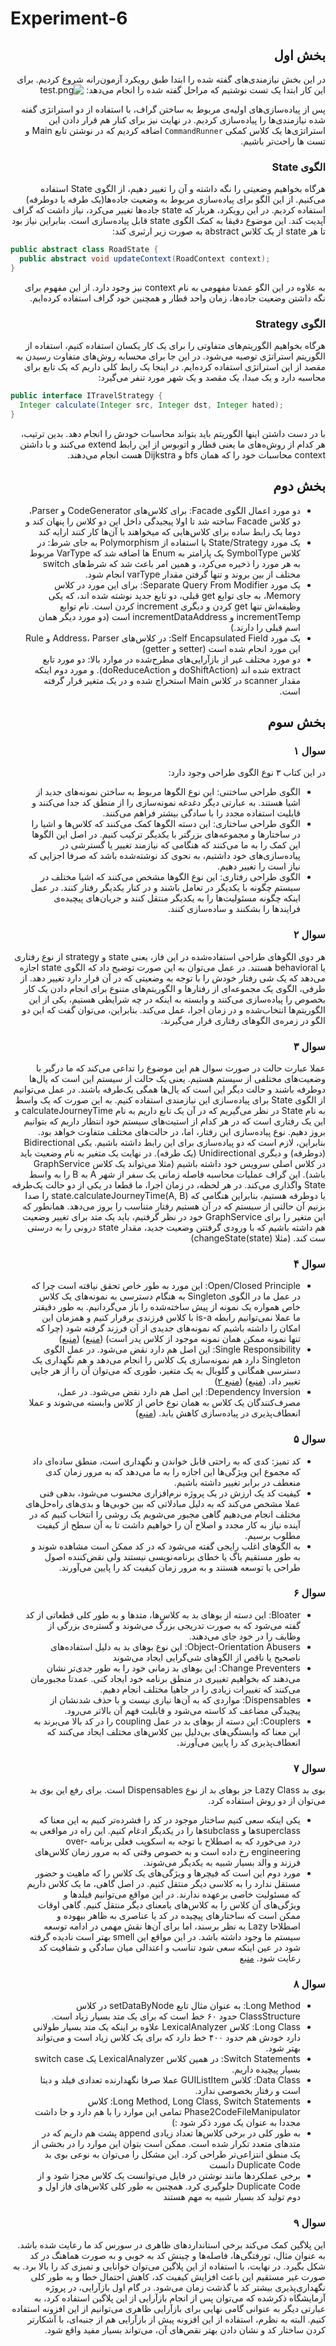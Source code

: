 # Experiment-6

<div dir="rtl">

## بخش اول

در این بخش نیازمندی‌های گفته شده را ابتدا طبق رویکرد آزمون‌رانه شروع کردیم. برای این کار ابتدا یک تست نوشتیم که مراحل
گفته شده را انجام می‌دهد:
![test.png](Patterns/src/main/resources/images/test.png)

پس از پیاده‌سازی‌های اولیه‌ی مربوط به ساختن گراف، با استفاده از دو استراتژی گفته شده نیازمندی‌ها را پیاده‌سازی کردیم.
در نهایت نیز برای کنار هم قرار دادن این استراتژی‌ها یک کلاس کمکی `CommandRunner` اضافه کردیم که در نوشتن تابع Main و تست
ها راحت‌تر باشیم.

### الگوی State

هرگاه بخواهیم وضعیتی را نگه داشته و آن را تغییر دهیم، از الگوی State استفاده می‌کنیم.
از این الگو برای پیاده‌سازی مربوط به وضعیت جاده‌ها(یک طرفه یا دوطرفه) استفاده کردیم. در این رویکرد، هربار که state
جاده‌ها تغییر می‌کرد، نیاز داشت که گراف آپدیت کند. این موضوع دقیقا به کمک الگوی state قابل پیاده‌سازی است. بنابراین نیاز
بود تا هر state از یک کلاس abstract به صورت زیر ارثبری کند:

<div dir="ltr">

```java
public abstract class RoadState {
  public abstract void updateContext(RoadContext context);
}
```

<div dir="rtl">

به علاوه در این الگو عمدتا مفهومی به نام context نیز وجود دارد. از این مفهوم برای نگه داشتن وضعیت جاده‌ها، زمان واحد
قطار و همچنین خود گراف استفاده کرده‌ایم.

### الگوی Strategy

هرگاه بخواهیم الگوریتم‌های متفاوتی را برای یک کار یکسان استفاده کنیم، استفاده از الگوریتم استراتژی توصیه می‌شود. در این
جا برای محسابه‌ روش‌های متفاوت رسیدن به مقصد از این استراتژی استفاده کرده‌ایم. در اینجا یک رابط کلی داریم که یک تابع
برای محاسبه دارد و یک مبدا، یک مقصد و یک شهر مورد تنفر می‌گیرد:

<div dir="ltr">

```java
public interface ITravelStrategy {
  Integer calculate(Integer src, Integer dst, Integer hated);
}
```

<div dir="rtl">

با در دست داشتن اینها الگوریتم باید بتواند محاسبات خودش را انجام دهد. بدین ترتیب، هر کدام از روش‌ه‌های ما یعنی قطار و
اتوبوس از این رابط extend می‌کنند و با داشتن context محاسبات خود را که همان bfs و Dijkstra هست انجام می‌دهند.
## بخش دوم

- دو مورد اعمال الگوی Facade: برای کلاس‌های CodeGenerator و Parser، دو کلاس Facade ساخته شد تا اولا پیجیدگی داخل این دو
  کلاس را پنهان کند و دوما یک رابط ساده برای کلاس‌هایی که میخواهند با آن‌ها کار کنند ارايه کند
- یک مورد State/Strategy یا استفاده از Polymorphism به جای شرط:
  در کلاس SymbolType یک پارامتر به Enum ها اضافه شد که VarType مربوط به هر مورد را ذخیره می‌کرد، و همین امر باعث شد که
  شرط‌های switch مختلف از بین بروند و تنها گرفتن مقدار varType انجام شود.
- یک مورد Separate Query From Modifier:
  برای این مورد در کلاس Memory، به جای توابع get قبلی، دو تابع جدید نوشته شده اند، که یکی وظیفه‌اش تنها get کردن و دیگری
  increment کردن است.
  نام توابع incrementTemp و incrementDataAddress است (دو مورد دیگر همان اسم قبلی را دارند.)
- یک مورد Self Encapsulated Field: در کلاس‌های Address، Parser و Rule این مورد انجام شده است (setter و getter)
- دو مورد مختلف غیر از بازآرایی‌های مطرح‌شده در موارد بالا: دو مورد تابع extract شده اند (doShiftAction و doReduceAction).
و مورد دوم اینکه مقدار scanner در کلاس Main استخراج شده و در یک متغیر قرار گرفته است.

## بخش سوم

### سوال ۱
در این کتاب ۳ نوع الگوی طراحی وجود دارد: 
  - الگوی طراحی ساختنی: این نوع الگو‌ها مربوط به ساختن نمونه‌های جدید از اشیا هستند. به عبارتی دیگر دغدغه نمونه‌سازی را از منطق کد جدا می‌کنند و قابلیت استفاده مجدد را با سادگی بیشتر فراهم می‌کنند.
  - الگو‌ی طراحی ساختاری: این دسته الگو‌ها کمک می‌کنند که کلاس‌ها و اشیا را در ساختارها و مجموعه‌های بزرگتر با یکدیگر ترکیب کنیم. در اصل این الگو‌ها این کمک را به ما می‌کنند که هنگامی که نیازمند تغییر یا گسترشی در پیاده‌سازی‌های خود داشتیم، به نحوی کد نوشته‌شده باشد که صرفا اجزایی که نیاز است را تغییر دهیم.
  - الگو‌ی طراحی رفتاری: این نوع الگو‌ها مشخص می‌کنند که اشیا مختلف در سیستم چگونه با یکدیگر در تعامل باشند و در کنار یکدیگر رفتار کنند. در عمل اینکه چگونه مسئولیت‌ها را به یکدیگر منتقل کنند و جریان‌های پیچیده‌ی فرایند‌ها را بشکنند و ساده‌سازی کنند.

### سوال ۲
هر دوی الگو‌های طراحی استفاده‌شده در این فاز، یعنی state و strategy از نوع رفتاری یا behavioral هستند.
در عمل می‌توان به این صورت توضیح داد که الگوی state اجازه می‌دهد که یک شی رفتار خودش را با توجه به وضعیتی که در آن قرار دارد تغییر دهد.
از طرفی، الگوی یک مجموعه‌ای از رفتار‌ها و الگوریتم‌های متنوع برای انجام دادن یک کار بخصوص را پیاده‌سازی می‌کنند و وابسته به اینکه در چه شرایطی هستیم، یکی از این الگوریتم‌ها انتخاب‌شده و در زمان اجرا، عمل می‌کند.
 بنابراین، می‌توان گفت که این دو الگو در زمره‌ی الگو‌های رفتاری قرار می‌گیرند.

### سوال ۳
عملا عبارت حالت در صورت سوال هم این موضوع را تداعی می‌کند که ما درگیر با وضعیت‌های مختلفی از سیستم هستیم. یعنی یک حالت از سیستم این است که یال‌ها دوطرفه باشند و حالت دیگر این است که یا‌ل‌ها همگی یک‌طرفه باشند. در عمل می‌توانیم از الگوی State برای پیاده‌سازی این نیازمندی استفاده کنیم. به این صورت که یک واسط به نام State در نظر می‌گیریم که در آن یک تابع داریم به نام calculateJourneyTime و این یک رفتاری است که در هر کدام از استیت‌های سیستم خود انتظار داریم که بتوانیم بروز دهیم. نوع پیاده‌سازی این رفتار، اما، در حالت‌های مختلف متفاوت خواهد بود. بنابراین، لازم است که دو پیاده‌سازی برای این رابط داشته باشیم. یکی Bidirectional (دوطرفه) ‌و دیگری Unidirectional (یک طرفه). در نهایت یک متغیر به نام وضعیت باید در کلاس اصلی سرویس خود داشته باشیم (مثلا می‌تواند یک کلاس GraphService باشد). این گراف عملیات محاسبه فاصله زمانی یک سفر از شهر A به B را به واسط State واگذاری می‌کند. در هر لحظه، در زمان اجرا، ما قطعا در یکی از دو حالت یک‌طرفه یا دوطرفه هستیم، بنابر‌این هنگامی که state.calculateJourneyTime(A, B) را صدا بزنیم آن حالتی از سیستم که در آن هستیم رفتار متناسب را بروز می‌دهد. همانطور که این متغیر را برای GraphService خود در نظر گرفتیم، باید یک متد برای تغییر وضعیت هم داشته باشیم که با ورودی گرفتتن وضعیت جدید، مقدار state درونی را به درستی ست کند. (مثلا changeState(state))

### سوال ۴
- Open/Closed Principle:  این مورد به طور خاص تحقق نیافته است چرا که در عمل ما در الگوی Singleton به هنگام دسترسی به نمونه‌های یک کلاس خاص همواره یک نمونه از پیش ساخته‌شده را باز می‌گردانیم. به طور دقیقتر ما عملا نمی‌توانیم رابطه is-a با کلاس فرزندی برقرار کنیم و همزمان این امکان را داشته باشیم که نمونه‌های جدیدی از آن فرزند گرفته شود (چرا که تنها نمونه ممکن همان نمونه موجود از کلاس پدر است) (<a href="https://belatrix.globant.com/us-en/blog/tech-trends/the-singleton-design-pattern/#:~:text=The%20Singleton%20pattern%20can%20be,regarded%20as%20an%20Anti%2DPattern.">منبع</a>) (<a href="https://stackoverflow.com/questions/36887344/why-singleton-breaks-open-closed-principle">منبع</a>)
- Single Responsibility: این اصل هم دارد نقض می‌شود. در عمل الگوی Singleton دارد هم نمونه‌سازی یک کلاس را انجام می‌دهد و هم نگهداری یک دسترسی همگانی و گلوبال به یک متغیر، طوری که می‌توان آن را از هر جایی تغییر داد.  (<a href="https://refactoring.guru/design-patterns/singleton">منبع</a>) (<a href="https://belatrix.globant.com/us-en/blog/tech-trends/the-singleton-design-pattern/#:~:text=The%20Singleton%20pattern%20can%20be,regarded%20as%20an%20Anti%2DPattern.">منبع ۲</a>)
- Dependency Inversion: این اصل هم دارد نقض می‌شود. در عمل، مصرف‌کنندگان یک کلاس به همان نوع خاص از کلاس وابسته می‌شوند و عملا انعطاف‌پذیری در پیاده‌سازی کاهش یابد. (<a href="https://stackoverflow.com/questions/36887344/why-singleton-breaks-open-closed-principle">منبع</a>)

### سوال ۵
- کد تمیز: کدی که به راحتی قابل خواندن و نگهداری است، منطق ساده‌ای داد که مجموع این ویژگی‌ها این اجازه را به ما می‌‌دهد که به مرور زمان کدی منعطف در برابر تغییر داشته باشیم.
- کیفیت کد یک ارزش در یک پروژه نرم‌افزاری محسوب می‌شود، بدهی فنی عملا مشخص می‌کند که به دلیل مبادلاتی که بین خوبی‌ها و بدی‌های راه‌حل‌های مختلف انجام می‌دهیم گاهی مجبور می‌شویم یک روشی را انتخاب کنیم که در آینده نیاز به کار مجدد و اصلاح آن را خواهیم داشت تا به آن سطح از کیفیت مطلوب برسیم.
- به الگوهای اغلب رایجی گفته می‌شود که در کد ممکن است مشاهده شوند و به طور مستقیم باگ یا خطای برنامه‌نویسی نیستند ولی نقض‌کننده اصول طراحی یا توسعه هستند و به مرور زمان کیفیت کد را پایین می‌آورند.

### سوال ۶
- Bloater: این دسته از بو‌های بد به کلاس‌ها، متد‌ها و به طور کلی قطعاتی از کد گفته می‌شود که به صورت تدریجی بزرگ می‌شوند و گستره‌ی بزرگی از وظایف را در خود جای می‌دهند.
- Object-Orientation Abusers: این نوع بوهای بد به دلیل استفاده‌های ناصحیح یا ناقص از الگوهای شی‌گرایی ایجاد می‌شوند
- Change Preventers: این بوهای بد زمانی خود را به طور جدی‌تر نشان می‌دهند که بخواهیم تغییری در منطق برنامه خود ایجاد کنی. عمدتا مجبورمان می‌کنند که تغییرات زیادی را در جاهیا مختلف انجام دهیم.
- Dispensables: مواردی که به آن‌ها نیازی نیست و با حذف شدنشان از پیچیدگی مضاعف کد کاسته می‌شود و فابلیت فهم آن بالاتر می‌رود.
- Couplers: این دسته از بوهای بد در عمل coupling را در کد بالا می‌برند به این معنا که وابستگی‌های بی‌دلیل بین کلاس‌های مختلف ایجاد می‌کنند که انعطاف‌پذیری کد را پایین می‌آورند.

### سوال ۷
بوی بد Lazy Class جز بوهای بد از نوع Dispensables است. برای رفع این بوی بد می‌توان از دو روش استفاده کرد.
- یکی اینکه سعی کنیم ساختار موجود در کد را فشرده‌تر کنیم به این معنا که superclassها و subclassها را در یکدیگر ادغام کنیم. این راه در مواقعی به درد می‌خورد که به اصطلاح با توجه به اسکوپب فعلی برنامه over-engineering رخ داده است و به خصوص وقتی که به مرور زمان کلاس‌های فرزند و والد بسیار شبیه به یکدیگر می‌شوند.
- مورد دوم این است که فیچر‌ها و ویژگی‌های یک کلاس را که ماهیت و حضور مستقل ندارد را به کلاسی دیگر منتقل کنیم. در اصل گاهی، ما یک کلاس داریم که مسئولیت خاصی برعهده ندارند. در این مواقع می‌توانیم فیلد‌ها و ویژگی‌های آن کلاس را به کلاس‌های بامعنای دیگر منتقل کنیم.
گاهی اوقات ممکن است که ساختار‌‌های پیچیده در کد یا عناصری به ظاهر بیهوده و اصطلاحا Lazy به نظر برسند، اما برای آن‌ها نقش مهمی در ادامه توسعه سیستم ما وجود داشته باشد. در این مواقع این smell بهتر است نادیده گرفته شود در عین اینکه سعی شود تناسب و اعتدالی میان سادگی و شفافیت کد رعایت شود.
<a href="https://refactoring.guru/smells/lazy-class">منبع</a>

### سوال ۸
- Long Method: به عنوان مثال تابع setDataByNode در کلاس ClassStructure حدود ۶۰ خط است که برای یک متد بسیار زیاد است.
- Long Class: کلاس LexicalAnalyzer علاوه بر اینکه یک متد بسیار طولانی دارد خودش هم حدود ۴۰۰ خط دارد که برای یک کلاس زیاد است و می‌تواند بهتر شود.
- Switch Statements: در همین کلاس LexicalAnalyzer یک switch case بسیار پیچیده داریم.
- Data Class: کلاس GUIListItem عملا صرفا نگهدارنده تعدادی فیلد و دیتا است و رفتار بخصوصی ندارد.
- Long Method, Long Class, Switch Statements: کلاس Phase2CodeFileManipulator تمامی این موارد را با هم دارد و جا داشت مجددا به عنوان یک مورد ذکر شود :)
- به طور کلی در برخی کلاس‌ها تعداد زیادی append پشت هم داریم که در متد‌های متعدد تکرار شده است. ممکن است بتوان این موارد را در بخشی از یک منطق انتزاعی‌تر طراحی کرد. این مشکل را می‌توان به نوعی بوی بد Duplicate Code دانست
- برخی عملکرد‌ها مانند نوشتن در فایل می‌توانست یک کلاس مجزا شود و از Duplicate Code جلوگیری کرد. همچنین به طور کلی کلاس‌های فاز اول و دوم تولید کد بسیار شبیه به مهم هستند

### سوال ۹
این پلاگین کمک می‌کند برخی استاندارد‌های ظاهری در سورس کد ما رعایت شده باشد. به عنوان مثال، تورفتگی‌ها، فاصله‌ها و چینش کد به خوبی و به صورت هماهنگ در کد شکل بگیرد. در نهایت، با استفاده از این پلاگین می‌توان خوانایی و تمیزی کد را بالا برد. به صورت غیر مستقیم این باعث افزایش کیفیت کد، کاهش احتمال خطا و به طور کلی نگهداری‌پذیری بیشتر کد با گذشت زمان می‌شود. در گام اول بازآرایی، در پروژه آزمایشگاه ذکر‌شده که می‌توان پس از انجام بازآرایی از این پلاگین استفاده کرد، به عبارتی دیگر به عنوانی گامی نهایی برای بازآرایی ظاهری می‌توانیم از این افزونه استفاده کنیم. البته به نظرم، استفاده از این افزونه پیش از بازآرایی هم از جنبه‌ای، با آشکارتر کردن ساختار کد و نشان دادن بهتر نقص‌های آن، می‌تواند بسیار مفید واقع شود. 
</div>
